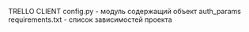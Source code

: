 TRELLO CLIENT
config.py - модуль содержащий объект auth_params
requirements.txt - список зависимостей проекта
